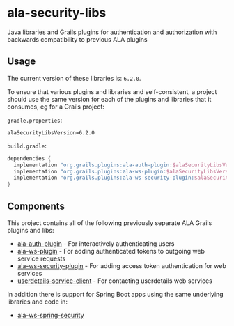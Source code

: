 # ala-security-libs
Java libraries and Grails plugins for authentication and authorization with backwards compatibility to previous
ALA plugins

Usage
-----

The current version of these libraries is: `6.2.0`.

To ensure that various plugins and libraries and self-consistent, a project should use the same version for
each of the plugins and libraries that it consumes, eg for a Grails project:

`gradle.properties`:
```gradle.properties
alaSecurityLibsVersion=6.2.0
```

`build.gradle`:
```build.gradle
dependencies {
  implementation "org.grails.plugins:ala-auth-plugin:$alaSecurityLibsVersion"
  implementation "org.grails.plugins:ala-ws-plugin:$alaSecurityLibsVersion"
  implementation "org.grails.plugins:ala-ws-security-plugin:$alaSecurityLibsVersion"
}
```

Components
----------

This project contains all of the following previously separate ALA Grails plugins and libs:

- [ala-auth-plugin](ala-auth) - For interactively authenticating users
- [ala-ws-plugin](ala-ws-plugin) - For adding authenticated tokens to outgoing web service requests
- [ala-ws-security-plugin](ala-ws-security-plugin) - For adding access token authentication for web services
- [userdetails-service-client](userdetails-service-client) - For contacting userdetails web services

In addition there is support for Spring Boot apps using the same underlying libraries and code in:

- [ala-ws-spring-security](ala-ws-spring-security)


